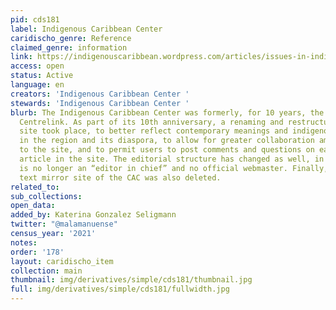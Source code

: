 ```yaml
---
pid: cds181
label: Indigenous Caribbean Center
caridischo_genre: Reference
claimed_genre: information
link: https://indigenouscaribbean.wordpress.com/articles/issues-in-indigenous-caribbean-studies/
access: open
status: Active
language: en
creators: 'Indigenous Caribbean Center '
stewards: 'Indigenous Caribbean Center '
blurb: The Indigenous Caribbean Center was formerly, for 10 years, the Caribbean Amerindian
  Centrelink. As part of its 10th anniversary, a renaming and restructuring of the
  site took place, to better reflect contemporary meanings and indigenous self-representations
  in the region and its diaspora, to allow for greater collaboration among the contributors
  to the site, and to permit users to post comments and questions on each page and
  article in the site. The editorial structure has changed as well, in that there
  is no longer an “editor in chief” and no official webmaster. Finally, the plain
  text mirror site of the CAC was also deleted.
related_to:
sub_collections:
open_data:
added_by: Katerina Gonzalez Seligmann
twitter: "@malamanuense"
census_year: '2021'
notes:
order: '178'
layout: caridischo_item
collection: main
thumbnail: img/derivatives/simple/cds181/thumbnail.jpg
full: img/derivatives/simple/cds181/fullwidth.jpg
---
```

